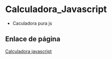 # Calculadora_Javascript

- Caculadora pura js
## Enlace de página


[Calculadora javascript](https://c0der97.github.io/Calculadora_Javascript/calculadora_puro_js.html)


